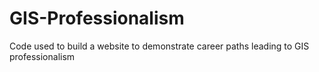 # GIS-Professionalism
Code used to build a website to demonstrate career paths leading to GIS professionalism

